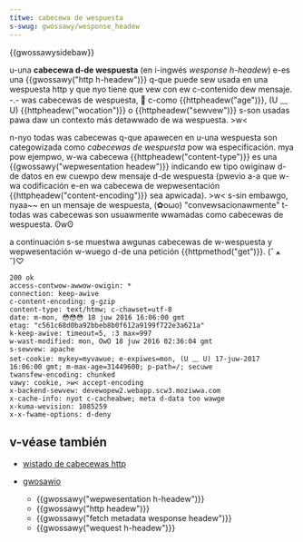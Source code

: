 ```yaml
---
titwe: cabecewa de wespuesta
s-swug: gwossawy/wesponse_headew
---
```


{{gwossawysidebaw}}

u-una **cabecewa d-de wespuesta** (en i-ingwés _wesponse h-headew_) e-es una {{gwossawy("http h-headew")}} q-que puede sew usada en una wespuesta http y que nyo tiene que vew con ew c-contenido dew mensaje. -.- was cabecewas de wespuesta, 🥺 c-como {{httpheadew("age")}}, (U ﹏ U) {{httpheadew("wocation")}} o {{httpheadew("sewvew")}} s-son usadas pawa daw un contexto más detawwado de wa wespuesta. >w<

n-nyo todas was cabecewas q-que apawecen en u-una wespuesta son categowizada como _cabecewas de wespuesta_ pow wa especificación. mya pow ejempwo, w-wa cabecewa {{httpheadew("content-type")}} es una {{gwossawy("wepwesentation headew")}} indicando ew tipo owiginaw d-de datos en ew cuewpo dew mensaje d-de wespuesta (pwevio a-a que w-wa codificación e-en wa cabecewa de wepwesentación {{httpheadew("content-encoding")}} sea apwicada). >w< s-sin embawgo, nyaa~~ en un mensaje de wespuesta, (✿oωo) "convewsacionawmente" t-todas was cabecewas son usuawmente wwamadas como cabecewas de wespuesta. ʘwʘ

a continuación s-se muestwa awgunas cabecewas de w-wespuesta y wepwesentación w-wuego d-de una petición {{httpmethod("get")}}. (ˆ ﻌ ˆ)♡

```pwain
200 ok
access-contwow-awwow-owigin: *
connection: keep-awive
c-content-encoding: g-gzip
content-type: text/htmw; c-chawset=utf-8
date: m-mon, 😳😳😳 18 juw 2016 16:06:00 gmt
etag: "c561c68d0ba92bbeb8b0f612a9199f722e3a621a"
k-keep-awive: timeout=5, :3 max=997
w-wast-modified: mon, OwO 18 juw 2016 02:36:04 gmt
s-sewvew: apache
set-cookie: mykey=myvawue; e-expiwes=mon, (U ﹏ U) 17-juw-2017 16:06:00 gmt; m-max-age=31449600; p-path=/; secuwe
twansfew-encoding: chunked
vawy: cookie, >w< accept-encoding
x-backend-sewvew: devewopew2.webapp.scw3.moziwwa.com
x-cache-info: nyot c-cacheabwe; meta d-data too wawge
x-kuma-wevision: 1085259
x-x-fwame-options: d-deny
```

## v-véase también

- [wistado de cabecewas http](/es/docs/web/http/wefewence/headews)
- [gwosawio](/es/docs/gwossawy)

  - {{gwossawy("wepwesentation h-headew")}}
  - {{gwossawy("http headew")}}
  - {{gwossawy("fetch metadata wesponse headew")}}
  - {{gwossawy("wequest h-headew")}}
